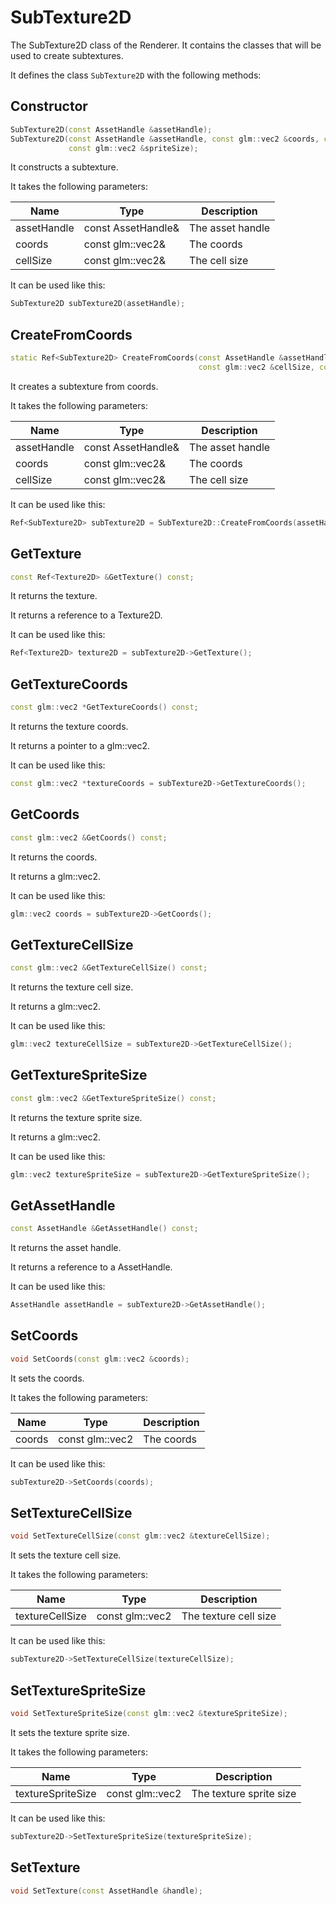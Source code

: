 # SubTexture2D

The SubTexture2D class of the Renderer. It contains the classes that will be used to create subtextures.

It defines the class `SubTexture2D` with the following methods:

## Constructor

```c++
SubTexture2D(const AssetHandle &assetHandle);
SubTexture2D(const AssetHandle &assetHandle, const glm::vec2 &coords, const glm::vec2 &cellSize,
             const glm::vec2 &spriteSize);
```

It constructs a subtexture.

It takes the following parameters:

| Name       | Type                | Description   |
|------------|---------------------|---------------|
| assetHandle | const AssetHandle& | The asset handle |
| coords     | const glm::vec2&    | The coords    |
| cellSize   | const glm::vec2&    | The cell size |

It can be used like this:

```c++
SubTexture2D subTexture2D(assetHandle);
```

## CreateFromCoords

```c++
static Ref<SubTexture2D> CreateFromCoords(const AssetHandle &assetHandle, const glm::vec2 &coords,
                                          const glm::vec2 &cellSize, const glm::vec2 &spriteSize);
```

It creates a subtexture from coords.

It takes the following parameters:

| Name       | Type                | Description   |
|------------|---------------------|---------------|
| assetHandle | const AssetHandle& | The asset handle |
| coords     | const glm::vec2&    | The coords    |
| cellSize   | const glm::vec2&    | The cell size |

It can be used like this:

```c++
Ref<SubTexture2D> subTexture2D = SubTexture2D::CreateFromCoords(assetHandle, coords, cellSize, spriteSize);
```

## GetTexture

```c++
const Ref<Texture2D> &GetTexture() const;
```

It returns the texture.

It returns a reference to a Texture2D.

It can be used like this:

```c++
Ref<Texture2D> texture2D = subTexture2D->GetTexture();
```

## GetTextureCoords

```c++
const glm::vec2 *GetTextureCoords() const;
```

It returns the texture coords.

It returns a pointer to a glm::vec2.

It can be used like this:

```c++
const glm::vec2 *textureCoords = subTexture2D->GetTextureCoords();
```

## GetCoords

```c++
const glm::vec2 &GetCoords() const;
```

It returns the coords.

It returns a glm::vec2.

It can be used like this:

```c++
glm::vec2 coords = subTexture2D->GetCoords();
```

## GetTextureCellSize

```c++
const glm::vec2 &GetTextureCellSize() const;
```

It returns the texture cell size.

It returns a glm::vec2.

It can be used like this:

```c++
glm::vec2 textureCellSize = subTexture2D->GetTextureCellSize();
```

## GetTextureSpriteSize

```c++
const glm::vec2 &GetTextureSpriteSize() const;
```

It returns the texture sprite size.

It returns a glm::vec2.

It can be used like this:

```c++
glm::vec2 textureSpriteSize = subTexture2D->GetTextureSpriteSize();
```

## GetAssetHandle

```c++
const AssetHandle &GetAssetHandle() const;
```

It returns the asset handle.

It returns a reference to a AssetHandle.

It can be used like this:

```c++
AssetHandle assetHandle = subTexture2D->GetAssetHandle();
```

## SetCoords

```c++
void SetCoords(const glm::vec2 &coords);
```

It sets the coords.

It takes the following parameters:

| Name   | Type            | Description |
|--------|-----------------|-------------|
| coords | const glm::vec2 | The coords  |

It can be used like this:

```c++
subTexture2D->SetCoords(coords);
```

## SetTextureCellSize

```c++
void SetTextureCellSize(const glm::vec2 &textureCellSize);
```

It sets the texture cell size.

It takes the following parameters:

| Name             | Type            | Description |
|------------------|-----------------|-------------|
| textureCellSize | const glm::vec2 | The texture cell size |

It can be used like this:

```c++
subTexture2D->SetTextureCellSize(textureCellSize);
```

## SetTextureSpriteSize

```c++
void SetTextureSpriteSize(const glm::vec2 &textureSpriteSize);
```

It sets the texture sprite size.

It takes the following parameters:

| Name               | Type            | Description |
|--------------------|-----------------|-------------|
| textureSpriteSize | const glm::vec2 | The texture sprite size |

It can be used like this:

```c++
subTexture2D->SetTextureSpriteSize(textureSpriteSize);
```

## SetTexture

```c++
void SetTexture(const AssetHandle &handle);
```


